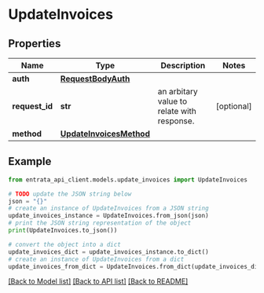 # UpdateInvoices


## Properties

Name | Type | Description | Notes
------------ | ------------- | ------------- | -------------
**auth** | [**RequestBodyAuth**](RequestBodyAuth.md) |  | 
**request_id** | **str** | an arbitary value to relate with response. | [optional] 
**method** | [**UpdateInvoicesMethod**](UpdateInvoicesMethod.md) |  | 

## Example

```python
from entrata_api_client.models.update_invoices import UpdateInvoices

# TODO update the JSON string below
json = "{}"
# create an instance of UpdateInvoices from a JSON string
update_invoices_instance = UpdateInvoices.from_json(json)
# print the JSON string representation of the object
print(UpdateInvoices.to_json())

# convert the object into a dict
update_invoices_dict = update_invoices_instance.to_dict()
# create an instance of UpdateInvoices from a dict
update_invoices_from_dict = UpdateInvoices.from_dict(update_invoices_dict)
```
[[Back to Model list]](../README.md#documentation-for-models) [[Back to API list]](../README.md#documentation-for-api-endpoints) [[Back to README]](../README.md)


